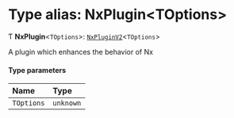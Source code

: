 # Type alias: NxPlugin\<TOptions\>

Ƭ **NxPlugin**\<`TOptions`\>: [`NxPluginV2`](/reference/core-api/devkit/documents/NxPluginV2)\<`TOptions`\>

A plugin which enhances the behavior of Nx

#### Type parameters

| Name       | Type      |
| :--------- | :-------- |
| `TOptions` | `unknown` |
